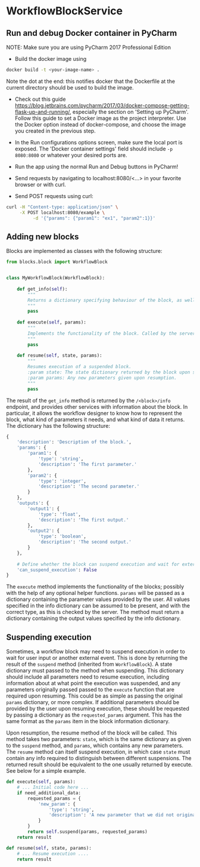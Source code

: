 # WorkflowBlockService

## Run and debug Docker container in PyCharm
NOTE: Make sure you are using PyCharm 2017 Professional Edition
* Build the docker image using 
```bash
docker build -t <your-image-name> .
```
Note the dot at the end: this notifies docker that the Dockerfile at the current directory should be used to build the image.

* Check out this guide https://blog.jetbrains.com/pycharm/2017/03/docker-compose-getting-flask-up-and-running/, especially the section on 'Setting up PyCharm'. Follow this guide to set a Docker image as the project interpreter. Use the Docker option instead of docker-compose, and choose the image you created in the previous step.



* In the Run configurations options screen, make sure the local port is exposed. The 'Docker container settings' field should include `-p 8080:8080` or whatever your desired ports are.

* Run the app using the normal Run and Debug buttons in PyCharm!

* Send requests by navigating to localhost:8080/<...> in your favorite browser or with curl.

* Send POST requests using curl:
```bash
curl -H "Content-type: application/json" \
     -X POST localhost:8080/example \
          -d '{"params": {"param1": "ex1", "param2":1}}'
```

## Adding new blocks
Blocks are implemented as classes with the following structure:

```python
from blocks.block import WorkflowBlock


class MyWorkflowBlock(WorkflowBlock):
    
    def get_info(self):
        """
        Returns a dictionary specifying behaviour of the block, as well as input parameters and outputs. 
        """
        pass
       
    def execute(self, params):
        """
        Implements the functionality of the block. Called by the server upon requests to the block's endpoint.
        """
        pass
    
    def resume(self, state, params):
        """
        Resumes execution of a suspended block.
        :param state: The state dictionary returned by the block upon suspension.
        :param params: Any new parameters given upon resumption.
        """
        pass
```

The result of the `get_info` method is returned by the `/<block>/info` endpoint, and provides other services with
information about the block. In particular, it allows the workflow designer to know how to represent the block, what
kind of parameters it needs, and what kind of data it returns. The dictionary has the following structure:

```python
{
    'description': 'Description of the block.',
    'params': {
        'param1': {
            'type': 'string',
            'description': 'The first parameter.'
        },
        'param2': {
            'type': 'integer',
            'description': 'The second parameter.'
        }
    },
    'outputs': {
        'output1': {
            'type': 'float',
            'description': 'The first output.'
        },
        'output2': {
            'type': 'boolean',
            'description': 'The second output.'
        }
    },
    
    # Define whether the block can suspend execution and wait for external interaction.
    'can_suspend_execution': False
}
```

The `execute` method implements the functionality of the blocks; possibly with the help of any optional helper functions.
`params` will be passed as a dictionary containing the parameter values provided by the user. All values specified in
the info dictionary can be assumed to be present, and with the correct type, as this is checked by the server.
The method must return a dictionary containing the output values specified by the info dictionary.

## Suspending execution
Sometimes, a workflow block may need to suspend execution in order to wait for user input or another external event.
This is done by returning the result of the `suspend` method (inherited from `WorkflowBlock`). A state dictionary must 
passed to the method when suspending. This dictionary should include all parameters need to resume execution,
including information about at what point the execution was suspended, and any parameters originally passed passed to 
the `execute` function that are required upon resuming. This could be as simple as passing the original `params`
dictionary, or more complex. If additional parameters should be provided by the user upon resuming execution, these
should be requested by passing a dictionary as the `requested_params` argument. This has the same format as the `params`
item in the block information dictionary.

Upon resumption, the resume method of the block will be called. This method takes two parameters: `state`, which is the
same dictionary as given to the `suspend` method, and `params`, which contains any new parameters. The `resume` method
can itself suspend execution, in which case `state` must contain any info required to distinguish between different
suspensions. The returned result should be equivalent to the one usually returned by execute. See below for a simple
example. 

```python
def execute(self, params):
    # ... Initial code here ...
    if need_additional_data:
        requested_params = {
            'new_param': {
                'type': 'string',
                'description': 'A new parameter that we did not originally request.'
            }
        }
        return self.suspend(params, requested_params)
    return result

def resume(self, state, params):
    # ... Resume execution ....
    return result
```
